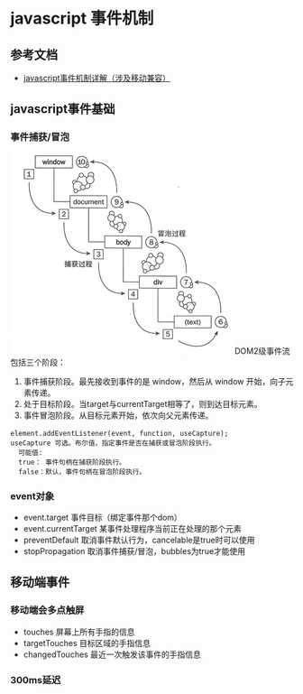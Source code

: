 # javascript 事件机制

## 参考文档
- [javascript事件机制详解（涉及移动兼容）](http://www.cnblogs.com/yexiaochai/p/3462657.html)

## javascript事件基础
### 事件捕获/冒泡
![DOM2级事件流](../../images/javascript事件机制_1.png)
DOM2级事件流包括三个阶段：
1. 事件捕获阶段。最先接收到事件的是 window，然后从 window 开始，向子元素传递。
2. 处于目标阶段。当target与currentTarget相等了，则到达目标元素。
3. 事件冒泡阶段。从目标元素开始，依次向父元素传递。
```
element.addEventListener(event, function, useCapture);
useCapture 可选。布尔值，指定事件是否在捕获或冒泡阶段执行。
  可能值:
  true： 事件句柄在捕获阶段执行。
  false：默认，事件句柄在冒泡阶段执行。
```

### event对象
- event.target 事件目标（绑定事件那个dom）
- event.currentTarget 某事件处理程序当前正在处理的那个元素
- preventDefault 取消事件默认行为，cancelable是true时可以使用
- stopPropagation 取消事件捕获/冒泡，bubbles为true才能使用

## 移动端事件
### 移动端会多点触屏
- touches 屏幕上所有手指的信息
- targetTouches 目标区域的手指信息
- changedTouches 最近一次触发该事件的手指信息

### 300ms延迟



